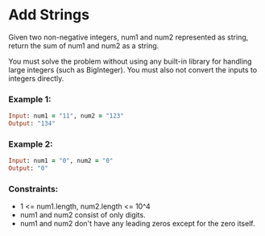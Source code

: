 # Add Strings

Given two non-negative integers, num1 and num2 represented as string, return the sum of num1 and num2 as a string.

You must solve the problem without using any built-in library for handling large integers (such as BigInteger). You must also not convert the inputs to integers directly.

### Example 1:
```ruby
Input: num1 = "11", num2 = "123"
Output: "134"
```
### Example 2:
```ruby
Input: num1 = "0", num2 = "0"
Output: "0"
```
### Constraints:

- 1 <= num1.length, num2.length <= 10^4
- num1 and num2 consist of only digits.
- num1 and num2 don't have any leading zeros except for the zero itself.